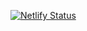 [![Netlify Status](https://api.netlify.com/api/v1/badges/3962e3c5-7652-4107-b3b5-ea7efc02cf3d/deploy-status)](https://app.netlify.com/sites/clever-macaron-1a41a1/deploys)
